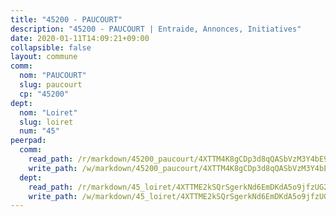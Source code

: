 ```yaml
---
title: "45200 - PAUCOURT"
description: "45200 - PAUCOURT | Entraide, Annonces, Initiatives"
date: 2020-01-11T14:09:21+09:00
collapsible: false
layout: commune
comm:
  nom: "PAUCOURT"
  slug: paucourt
  cp: "45200"
dept:
  nom: "Loiret"
  slug: loiret
  num: "45"
peerpad:
  comm:
    read_path: /r/markdown/45200_paucourt/4XTTM4K8gCDp3d8qQASbVzM3Y4bE9Hf9WMWu6vxezoR6uDGGL
    write_path: /w/markdown/45200_paucourt/4XTTM4K8gCDp3d8qQASbVzM3Y4bE9Hf9WMWu6vxezoR6uDGGL-K3TgU4s8MsxuLcdBKfhtLKV4dyjjw7HnC4g3YfeFrhxDSrHrWCCj69giN3oZcxWkuv2WGfR44Mx9QJ2CwKuRbCbCiwX2pF3rZKERzkKkdrCC1v6V99DG3ET7qiPGxWSgkNpk4Gwv
  dept:
    read_path: /r/markdown/45_loiret/4XTTME2kSQrSgerkNd6EmDKdA5o9jfzUG2SAG8C2qVYb3YXN4
    write_path: /w/markdown/45_loiret/4XTTME2kSQrSgerkNd6EmDKdA5o9jfzUG2SAG8C2qVYb3YXN4-K3TgULpEDoP6p5UphGUnEGQQDb2AQTj81Z2trE1ZVsdtBZSXUbkVLE9oEias3DdMz5vmgxRH8ErfnuyVj2VYfJxxhBMoq5ZxQCDrb2jTVFkww5uEThgDKwT8pF9LfJGTpqNraKjJ
---
```


